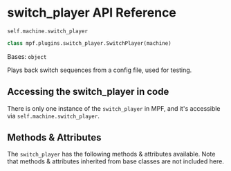 # switch_player API Reference

`self.machine.switch_player`

``` python
class mpf.plugins.switch_player.SwitchPlayer(machine)
```

Bases: `object`

Plays back switch sequences from a config file, used for testing.

## Accessing the switch_player in code

There is only one instance of the `switch_player` in MPF, and it's accessible via `self.machine.switch_player`.

## Methods & Attributes

The `switch_player` has the following methods & attributes available. Note that methods & attributes inherited from base classes are not included here.
